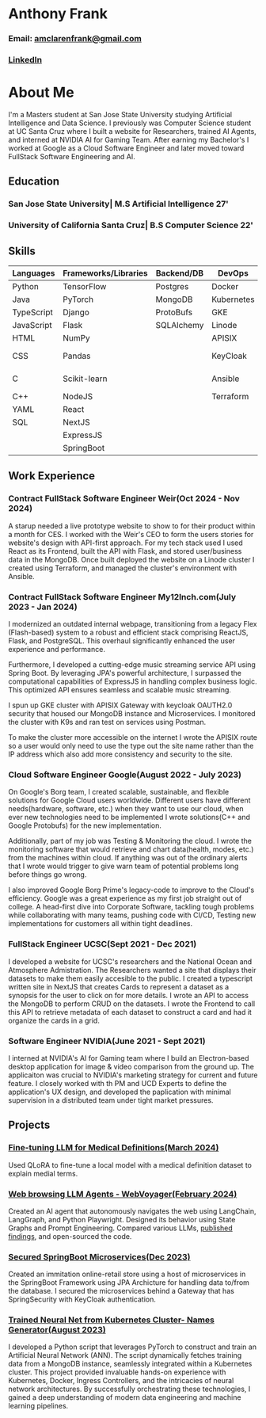 # Anthony Frank
### Email: amclarenfrank@gmail.com
### [LinkedIn](https://www.linkedin.com/in/anthony-f-396056126?lipi=urn%3Ali%3Apage%3Ad_flagship3_profile_view_base_contact_details%3B5bk8ObDEQEGtd5p4WL6tIw%3D%3D)

# About Me

I'm a Masters student at San Jose State University studying Artificial Intelligence and Data Science. I previously was Computer Science student at UC Santa Cruz where I built a website for Researchers, trained AI Agents, and interned at NVIDIA AI for Gaming Team. After earning my Bachelor's I worked at Google as a Cloud Software Engineer and later moved toward FullStack Software Engineering and AI.

## Education

### San Jose State University| M.S Artificial Intelligence 27'

### University of California Santa Cruz| B.S Computer Science 22'

## Skills

| Languages | Frameworks/Libraries | Backend/DB | DevOps | AI/ML |
|---|---|---|---|---|
| Python | TensorFlow | Postgres | Docker | TensorFlow |
| Java | PyTorch | MongoDB | Kubernetes | PyTorch |
| TypeScript | Django | ProtoBufs | GKE | Numpy |
| JavaScript | Flask | SQLAlchemy | Linode | Pandas |
| HTML | NumPy |  | APISIX | ChromaDB |
| CSS | Pandas |  | KeyCloak | SciKit-learn |
| C | Scikit-learn |  | Ansible | Apache-Spark |
| C++ | NodeJS |  | Terraform | LangChain |
| YAML | React |  |  | LangGraph |
| SQL | NextJS |  |  | QLoRa |
|  | ExpressJS |  |  | LLMs |
|  | SpringBoot |  |  |  |

## Work Experience
### Contract FullStack Software Engineer Weir(Oct 2024 - Nov 2024)
A starup needed a live prototype website to show to for their product within a month for CES. I worked with the Weir's CEO to form the users stories for website's design with API-first approach. For my tech stack used I used React as its Frontend, built the API with Flask, and stored user/business data in the MongoDB. Once built deployed the website on a Linode cluster I created using Terraform, and managed the cluster's environment with Ansible.

### Contract FullStack Software Engineer My12Inch.com(July 2023 - Jan 2024)
I modernized an outdated internal webpage, transitioning from a legacy Flex (Flash-based) system to a robust and efficient stack comprising ReactJS, Flask, and PostgreSQL. This overhaul significantly enhanced the user experience and performance. 

Furthermore, I developed a cutting-edge music streaming service API using Spring Boot. By leveraging JPA's powerful architecture, I surpassed the computational capabilities of ExpressJS in handling complex business logic. This optimized API ensures seamless and scalable music streaming.

I spun up GKE cluster with APISIX Gateway with keycloak OAUTH2.0 security that housed our MongoDB instance and Microservices. I monitored the cluster with K9s and ran test on services using Postman.

To make the cluster more accessible on the internet I wrote the APISIX route so a user would only need to use the type out the site name rather than the IP address which also add more consistency and security to the site.


### Cloud Software Engineer Google(August 2022 - July 2023)
On Google's Borg team, I created scalable, sustainable, and flexible solutions for Google Cloud users worldwide. Different users have different needs(hardware, software, etc.) when they want to use our cloud, when ever new technologies need to be implemented I wrote solutions(C++ and Google Protobufs) for the new implementation.

Additionally, part of my job was Testing & Monitoring the cloud. I wrote the monitoring software that would retrieve and chart data(health, modes, etc.) from the machines within cloud. If anything was out of the ordinary alerts that I wrote would trigger to give warn team of potential problems long before things go wrong.

I also improved Google Borg Prime's legacy-code to improve to the Cloud's efficiency. Google was a great experience as my first job straight out of college. A head-first dive into Corporate Software, tackling tough problems while collaborating with many teams, pushing code with CI/CD, Testing new implementations for customers all within tight deadlines.

### FullStack Engineer UCSC(Sept 2021 - Dec 2021)
I developed a website for UCSC's researchers and the National Ocean and Atmosphere Admistration. The Researchers wanted a site that displays their datasets to make them easily accesible to the public. I created a typescript written site in NextJS that creates Cards to represent a dataset as a synopsis for the user to click on for more details. I wrote an API to access the MongoDB to perform CRUD on the datasets. I wrote the Frontend to call this API to retrieve metadata of each dataset to construct a card and had it organize the cards in a grid.


### Software Engineer NVIDIA(June 2021 - Sept 2021)
I interned at NVIDIA's AI for Gaming team where I build an Electron-based desktop application for image & video comparison from the ground up. The applicaiton was crucial to NVIDIA's marketing strategy for current and future feature. I closely worked with th PM and UCD Experts to define the application's UX design, and developed the paplication with minimal supervision in a distributed team under tight market pressures.


## Projects

### [Fine-tuning LLM for Medical Definitions(March 2024)](https://github.com/JSnack58/Fine-tuning-LLMs/tree/main)
 Used QLoRA to fine-tune a local model with a medical definition dataset to explain medial terms.

### [Web browsing LLM Agents - WebVoyager(February 2024)](https://github.com/JSnack58/WebVoyager.git)
   Created an AI agent that autonomously navigates the web using LangChain, LangGraph, and Python Playwright. Designed its behavior using State Graphs and Prompt Engineering. Compared various LLMs, [published findings](https://docs.google.com/document/d/1UYHTq_1CeGcV1_RV0zBpgJIo_8zoc-VeL-pVUWEO7vc/edit?usp=sharing), and open-sourced the code.

### [Secured SpringBoot Microservices(Dec 2023)](https://github.com/JSnack58/SpringBoot/)
Created an immitation online-retail store using a host of microservices in the SpringBoot Framework using JPA Archicture for handling data to/from the database. I secured the microservices behind a Gateway that has SpringSecurity with KeyCloak authentication. 

### [Trained Neural Net from Kubernetes Cluster- Names Generator(August 2023)](https://github.com/JSnack58/mongodb-trained-transformer)
I developed a Python script that leverages PyTorch to construct and train an Artificial Neural Network (ANN). The script dynamically fetches training data from a MongoDB instance, seamlessly integrated within a Kubernetes cluster. This project provided invaluable hands-on experience with Kubernetes, Docker, Ingress Controllers, and the intricacies of neural network architectures. By successfully orchestrating these technologies, I gained a deep understanding of modern data engineering and machine learning pipelines.
